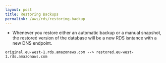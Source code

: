 ```yaml
---
layout: post
title: Restoring Backups
permalink: /aws/rds/restoring-backup
---
```


* Whenever you restore either an automatic backup or a manual snapshot, the restored version of the database will be a new RDS isntance with a new DNS endpoint.

```
original.eu-west-1.rds.amazonaws.com --> restored.eu-west-1.rds.amazonaws.com
```
